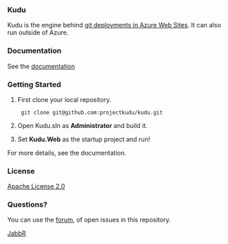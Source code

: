 ### Kudu

Kudu is the engine behind [git deployments in Azure Web Sites](https://www.windowsazure.com/en-us/develop/nodejs/common-tasks/publishing-with-git/). It can also run outside of Azure.


### Documentation

See the [documentation](https://github.com/projectkudu/kudu/wiki)


### Getting Started

1. First clone your local repository.

        git clone git@github.com:projectkudu/kudu.git

3. Open Kudu.sln as **Administrator** and build it.

4. Set **Kudu.Web** as the startup project and run!

For more details, see the documentation.

### License

[Apache License 2.0](https://github.com/projectkudu/kudu/blob/master/LICENSE.txt)

### Questions?

You can use the [forum](http://social.msdn.microsoft.com/Forums/en-US/azuregit/threads), of open issues in this repository.

[JabbR](https://jabbr.net/#/rooms/kudu)
